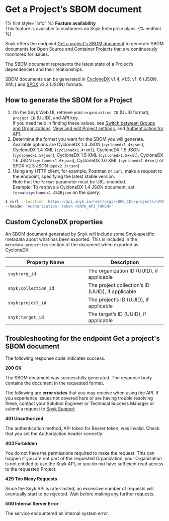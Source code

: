 # Get a Project’s SBOM document

{% hint style="info" %}
**Feature availability**\
This feature is available to customers on Snyk Enterprise plans.
{% endhint %}

Snyk offers the endpoint [Get a project's SBOM document](../reference/sbom.md) to generate SBOM documents for Open Source and Container Projects that are continuously monitored for issues.

The SBOM document represents the latest state of a Project’s dependencies and their relationships.

SBOM documents can be generated in [CycloneDX](https://cyclonedx.org/) v1.4, v1.5, v1. 6 (JSON, XML) and [SPDX](https://spdx.dev/) v2.3 (JSON) formats.

## How to generate the SBOM for a Project

1. On the Snyk Web UI, retrieve your `organization ID` (UUID format), `project ID` (UUID), and API key.\
   If you need help in finding these values, see [Switch between Groups and Organizations](../../snyk-admin/groups-and-organizations/switch-between-groups-and-organizations.md), [View and edit Project settings](../../snyk-admin/snyk-projects/view-and-edit-project-settings.md), and [Authentication for API](../rest-api/authentication-for-api/).
2. Determine the format you want for the SBOM you will generate.\
   Available options are CycloneDX 1.4 JSON (`cyclonedx1.4+json`), CycloneDX 1.4 XML (`cyclonedx1.4+xml`), CycloneDX 1.5 JSON (`cyclonedx1.5+json`), CycloneDX 1.5 XML (`cyclonedx1.5+xml`), CycloneDX 1.6 JSON (`cyclonedx1.6+json`), CycloneDX 1.6 XML (`cyclonedx1.6+xml`) or SPDX v2.3 JSON (`spdx2.3+json`).
3. Using any HTTP client, for example, Postman or `curl`, make a request to the endpoint, specifying the latest stable version.\
   Note that the `format` parameter must be URL-encoded.\
   Example: To retrieve a CycloneDX 1.4 JSON document, set `format=cyclonedx1.4%2Bjson` on the query.

```bash
$ curl --location 'https://api.snyk.io/rest/orgs/<ORG_ID>/projects/<PROJECT_ID>/sbom?version=2024-10-15&format=<SBOM_FORMAT>' \
--header 'Authorization: token <SNYK_API_TOKEN>'
```

## Custom CycloneDX properties

An SBOM document generated by Snyk will include some Snyk-specific metadata about what has been exported. This is included in the `metadata.properties` section of the document when exported as CycloneDX.

<table><thead><tr><th width="240">Property Name</th><th>Description</th></tr></thead><tbody><tr><td><code>snyk:org_id</code></td><td>The organization ID (UUID), if applicable</td></tr><tr><td><code>snyk:collection_id</code></td><td>The project collection’s ID (UUID), if applicable</td></tr><tr><td><code>snyk:project_id</code></td><td>The project’s ID (UUID), if applicable</td></tr><tr><td><code>snyk:target_id</code></td><td>The target’s ID (UUID), if applicable</td></tr></tbody></table>

## Troubleshooting for the endpoint Get a project's SBOM document

The following response code indicates success.

**200 OK**

The SBOM document was successfully generated. The response body contains the document in the requested format.

The following are **error states** that you may receive when using the API. If you experience issues not covered here or are having trouble resolving these, contact your Solution Engineer or Technical Success Manager or submit a request to [Snyk Support](https://support.snyk.io).

**401 Unauthorized**

The authentication method, API token for Bearer token, was invalid. Check that you set the Authorization header correctly.

**403 Forbidden**

You do not have the permissions required to make the request. This can happen if you are not part of the requested Organization, your Organization is not entitled to use the Snyk API, or you do not have sufficient read access to the requested Project.

**429 Too Many Requests**

Since the Snyk API is rate-limited, an excessive number of requests will eventually start to be rejected. Wait before making any further requests.

**500 Internal Server Error**

The service encountered an internal system error.
